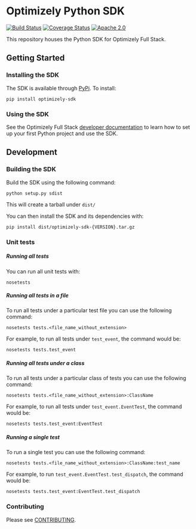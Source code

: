 # Optimizely Python SDK
[![Build Status](https://travis-ci.org/optimizely/python-sdk.svg?branch=master)](https://travis-ci.org/optimizely/python-sdk)
[![Coverage Status](https://coveralls.io/repos/github/optimizely/python-sdk/badge.svg)](https://coveralls.io/github/optimizely/python-sdk)
[![Apache 2.0](https://img.shields.io/github/license/nebula-plugins/gradle-extra-configurations-plugin.svg)](http://www.apache.org/licenses/LICENSE-2.0)

This repository houses the Python SDK for Optimizely Full Stack.

## Getting Started

### Installing the SDK

The SDK is available through [PyPi](https://pypi.python.org/pypi?name=optimizely-sdk&:action=display). To install:

```
pip install optimizely-sdk
```

### Using the SDK
See the Optimizely Full Stack [developer documentation](http://developers.optimizely.com/server/reference/index.html) to learn how to set up your first Python project and use the SDK.

## Development

### Building the SDK

Build the SDK using the following command:

```
python setup.py sdist
```

This will create a tarball under `dist/`

You can then install the SDK and its dependencies with:

```
pip install dist/optimizely-sdk-{VERSION}.tar.gz
```

### Unit tests

##### Running all tests
You can run all unit tests with:

```
nosetests
```

##### Running all tests in a file
To run all tests under a particular test file you can use the following command:

```
nosetests tests.<file_name_without_extension>
```

For example, to run all tests under `test_event`, the command would be:

```
nosetests tests.test_event
```

##### Running all tests under a class
To run all tests under a particular class of tests you can use the following command:

```
nosetests tests.<file_name_without_extension>:ClassName
```

For example, to run all tests under `test_event.EventTest`, the command would be:
```
nosetests tests.test_event:EventTest
```

##### Running a single test
To run a single test you can use the following command:

```
nosetests tests.<file_name_without_extension>:ClassName:test_name
```

For example, to run `test_event.EventTest.test_dispatch`, the command would be:

```
nosetests tests.test_event:EventTest.test_dispatch
```

### Contributing

Please see [CONTRIBUTING](CONTRIBUTING.md).
